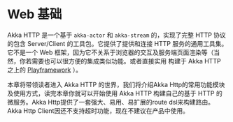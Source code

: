 # Web 基础

Akka HTTP 是一个基于 `akka-actor` 和 `akka-stream` 的，实现了完整 HTTP 协议的包含 Server/Client 的工具包。它提供了提供和连接 HTTP
服务的通用工具集。它不是一个 Web 框架，因为它不关系于浏览器的交互及服务端页面渲染等（当然，你若需要也可以很方便的集成类似功能。或者直接实用
构建于 Akka HTTP 之上的 [Playframework](https://playframework.com/) ）。

本章将带领读者进入 Akka HTTP 的世界，我们将介绍Akka Http的常用功能模块及使用方式，读完本章你就可以开始使用 Akka HTTP 构建自己的基于 HTTP 
的微服务。Akka Http提供了一套强大、易用、易扩展的route dsl来构建路由。Akka Http Client因还不支持超时功能，现在不建议在产品中使用。

